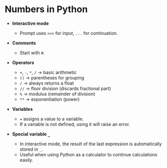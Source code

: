 # Numbers in Python

- **Interactive mode**  
  - Prompt uses `>>>` for input, `...` for continuation.  

- **Comments**  
  - Start with `#`.  

- **Operators**  
  - `+`, `-`, `*`, `/` → basic arithmetic  
  - `()` → parentheses for grouping  
  - `/` → always returns a float  
  - `//` → floor division (discards fractional part)  
  - `%` → modulus (remainder of division)  
  - `**` → exponentiation (power)  

- **Variables**  
  - `=` assigns a value to a variable.  
  - If a variable is not defined, using it will raise an error.  

- **Special variable `_`**  
  - In interactive mode, the result of the last expression is automatically stored in `_`.  
  - Useful when using Python as a calculator to continue calculations easily.
    
